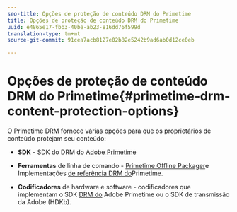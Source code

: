 ```yaml
---
seo-title: Opções de proteção de conteúdo DRM do Primetime
title: Opções de proteção de conteúdo DRM do Primetime
uuid: e4865e17-fbb3-40be-ab23-816dd76f599d
translation-type: tm+mt
source-git-commit: 91cea7acb8127e02b82e5242b9ad6ab0d12ce0eb

---
```



# Opções de proteção de conteúdo DRM do Primetime{#primetime-drm-content-protection-options}

O Primetime DRM fornece várias opções para que os proprietários de conteúdo protejam seu conteúdo:

* **SDK** - SDK do DRM do [Adobe Primetime](https://helpx.adobe.com/content/dam/help/en/primetime/drm/drm_sdk_overview.pdf)

* **Ferramentas** de linha de comando - [Primetime Offline Packager](https://helpx.adobe.com/content/dam/help/en/primetime/guides/offline_packager_getting_started.pdf)e Implementações [de referência DRM do](https://helpx.adobe.com/content/dam/help/en/primetime/drm/drm_reference_implementations.pdf)Primetime.

* **Codificadores** de hardware e software - codificadores que implementam o SDK [DRM do](https://helpx.adobe.com/content/dam/help/en/primetime/drm/drm_sdk_overview.pdf) Adobe Primetime ou o SDK de transmissão da Adobe (HDKb).
